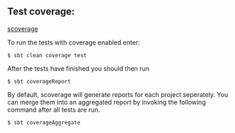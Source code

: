 ## Test coverage:

[scoverage](https://github.com/scoverage/sbt-scoverage)

To run the tests with coverage enabled enter:

```
$ sbt clean coverage test
```

After the tests have finished you should then run

```
$ sbt coverageReport
```

By default, scoverage will generate reports for each project seperately. 
You can merge them into an aggregated report by invoking the following command after all tests are run.

```
$ sbt coverageAggregate
```

